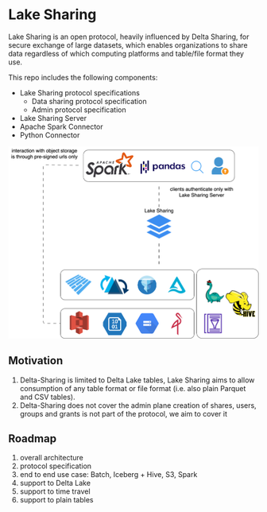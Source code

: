 # Lake Sharing

Lake Sharing is an open protocol, heavily influenced by Delta Sharing, for secure exchange of large datasets, which enables organizations to share data regardless of which computing platforms and table/file format they use.

This repo includes the following components:

- Lake Sharing protocol specifications
  - Data sharing protocol specification
  - Admin protocol specification
- Lake Sharing Server
- Apache Spark Connector
- Python Connector

![](diagrams/architecture.drawio.png)

## Motivation

1. Delta-Sharing is limited to Delta Lake tables, Lake Sharing aims to allow consumption of any table format or file format (i.e. also plain Parquet and CSV tables).
2. Delta-Sharing does not cover the admin plane creation of shares, users, groups and grants is not part of the protocol, we aim to cover it

## Roadmap

1. overall architecture
2. protocol specification
3. end to end use case: Batch, Iceberg + Hive, S3, Spark
4. support to Delta Lake
5. support to time travel
6. support to plain tables
